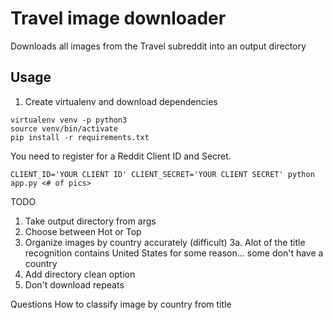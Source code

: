 # Travel image downloader

Downloads all images from the Travel subreddit into an output directory

## Usage
1. Create virtualenv and download dependencies
```
virtualenv venv -p python3
source venv/bin/activate
pip install -r requirements.txt
```

You need to register for a Reddit Client ID and Secret. 

```
CLIENT_ID='YOUR CLIENT ID' CLIENT_SECRET='YOUR CLIENT SECRET' python app.py <# of pics>
```

TODO
1. Take output directory from args
2. Choose between Hot or Top 
3. Organize images by country accurately (difficult)
3a. Alot of the title recognition contains United States for some reason... some don't have a country
4. Add directory clean option
5. Don't download repeats

Questions
How to classify image by country from title